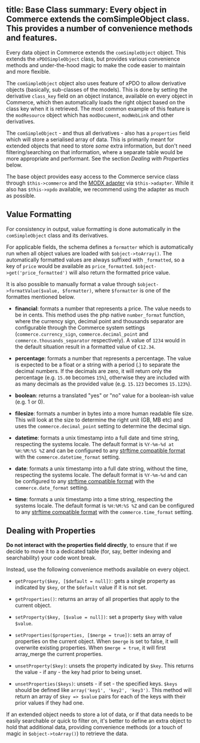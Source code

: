 title: Base Class
summary: Every object in Commerce extends the comSimpleObject class. This provides a number of convenience methods and features.
-----

Every data object in Commerce extends the `comSimpleObject` object. This extends the `xPDOSimpleObject` class, but provides various convenience methods and under-the-hood magic to make the code easier to maintain and more flexible.

The `comSimpleObject` object also uses feature of xPDO to allow derivative objects (basically, sub-classes of the models). This is done by setting the derivative `class_key` field on an object instance, available on every object in Commerce, which then automatically loads the right object based on the class key when it is retrieved. The most common example of this feature is the `modResource` object which has `modDocument`, `modWebLink` and other derivatives.

The `comSimpleObject` - and thus all derivatives - also has a `properties` field which will store a serialised array of data. This is primarily meant for extended objects that need to store _some_ extra information, but don't need  filtering/searching on that information, where a separate table would be more appropriate and performant. See the section _Dealing with Properties_ below.

The base object provides easy access to the Commerce service class through `$this->commerce` and the [MODX adapter](MODX_Adapter) via `$this->adapter`. While it also has `$this->xpdo` available, we recommend using the adapter as much as possible.

## Value Formatting

For consistency in output, value formatting is done automatically in the `comSimpleObject` class and its derivatives. 

For applicable fields, the schema defines a `formatter` which is automatically run when all object values are loaded with `$object->toArray()`. The automatically formatted values are always suffixed with `_formatted`, so a key of `price` would be available as `price_formatted`. `$object->get('price_formatted')` will also return the formatted price value. 

It is also possible to manually format a value through `$object->formatValue($value, $formatter)`, where `$formatter` is one of the formattes mentioned below.

- **financial**: formats a number that represents a price. The value needs to be in cents. This method uses the php native `number_format` function, where the currency sign, decimal point and thousands separator are configurable through the Commerce system settings (`commerce.currency_sign`, `commerce.decimal_point` and `commerce.thousands_separator` respectively). A value of `1234` would in the default situation result in a formatted value of `€12.34`.

- **percentage**: formats a number that represents a percentage. The value is expected to be a float or a string with a period (.) to separate the decimal numbers. If the decimals are zero, it will return only the percentage (e.g. `15.00` becomes `15%`), otherwise they are included with as many decimals as the provided value (e.g. `15.123` becomes `15.123%`).

- **boolean**: returns a translated "yes" or "no" value for a boolean-ish value (e.g. 1 or 0).

- **filesize**: formats a number in bytes into a more human readable file size. This will look at the size to determine the right unit (GB, MB etc) and uses the `commerce.decimal_point` setting to determine the decimal sign.

- **datetime**: formats a unix timestamp into a full date and time string, respecting the systems locale. The default format is `%Y-%m-%d at %H:%M:%S %Z` and can be configured to any [strftime compatible format](https://php.net/strftime) with the `commerce.datetime_format` setting.

- **date**: formats a unix timestamp into a full date string, without the time, respecting the systems locale. The default format is `%Y-%m-%d` and can be configured to any [strftime compatible format](https://php.net/strftime) with the `commerce.date_format` setting.

- **time**: formats a unix timestamp into a time string, respecting the systems locale. The default format is `%H:%M:%S %Z` and can be configured to any [strftime compatible format](https://php.net/strftime) with the `commerce.time_format` setting.

## Dealing with Properties
**Do not interact with the properties field directly**, to ensure that if we decide to move it to a dedicated table (for, say, better indexing and searchability) your code wont break. 

Instead, use the following convenience methods available on every object.

- `getProperty($key, [$default = null])`: gets a single property as indicated by `$key`, or the `$default` value if it is not set.

- `getProperties()`: returns an array of all properties that apply to the current object.

- `setProperty($key, [$value = null])`: set a property `$key` with value `$value`.

- `setProperties($properties, [$merge = true])`: sets an array of properties on the current object. When `$merge` is set to false, it will overwrite existing properties. When `$merge = true`, it will first array_merge the current properties.

- `unsetProperty($key)`: unsets the property indicated by `$key`. This returns the value - if any - the key had prior to being unset.

- `unsetProperties($keys)`: unsets - if set - the specified keys. `$keys` should be defined like `array('key1', 'key2', 'key3')`. This method will return an array of `$key => $value` pairs for each of the keys with their prior values if they had one.

If an extended object needs to store a lot of data, or if that data needs to be easily searchable or quick to filter on, it's better to define an extra object to hold that additional data, providing convenience methods (or a touch of magic in `$object->toArray()`) to retrieve the data.

